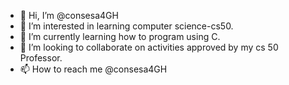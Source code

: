 - 👋 Hi, I’m @consesa4GH
- 👀 I’m interested in learning computer science-cs50.
- 🌱 I’m currently learning how to program using C.
- 💞️ I’m looking to collaborate on activities approved by my cs 50 Professor.
- 📫 How to reach me @consesa4GH

<!---
consesa4GH/consesa4GH is a ✨ special ✨ repository because its `README.md` (this file) appears on your GitHub profile.
You can click the Preview link to take a look at your changes.
--->
